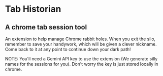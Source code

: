 # Tab Historian
## A chrome tab session tool
An extension to help manage Chrome rabbit holes. When you exit the silo, remember to save your handywork, which will be given a clever nickname. Come back to it at any point to continue down your dark path!

NOTE: You'll need a Gemini API key to use the extension (We generate silly names for the sessions for you). Don't worry the key is just stored locally in chrome.

